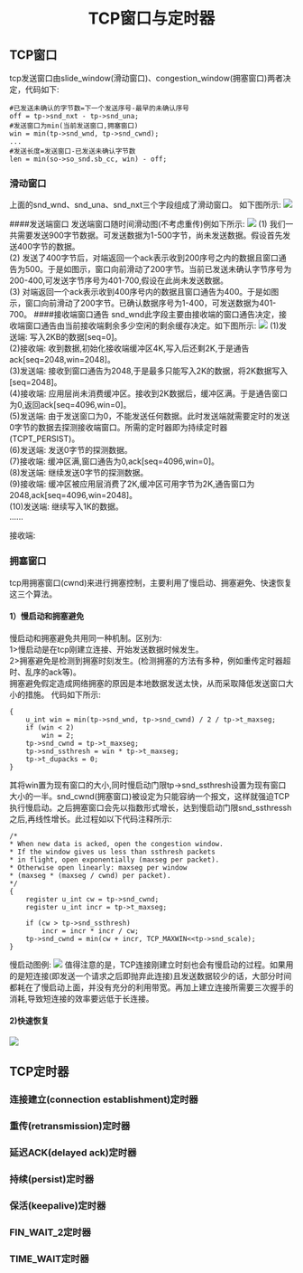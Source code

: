 # <center> TCP窗口与定时器 </center>


## TCP窗口
tcp发送窗口由slide\_window(滑动窗口)、congestion\_window(拥塞窗口)两者决定，代码如下:

```
#已发送未确认的字节数=下一个发送序号-最早的未确认序号
off = tp->snd_nxt - tp->snd_una;
#发送窗口为min(当前发送窗口,拥塞窗口)
win = min(tp->snd_wnd, tp->snd_cwnd);
...
#发送长度=发送窗口-已发送未确认字节数
len = min(so->so_snd.sb_cc, win) - off;
```
### 滑动窗口
上面的snd\_wnd、snd\_una、snd\_nxt三个字段组成了滑动窗口。 如下图所示:
![](/Users/alchemystar/tcpimage/tcp_snd.png)

####发送端窗口
发送端窗口随时间滑动图(不考虑重传)例如下所示:
![](/Users/alchemystar/tcpimage/tcp_window.png)
(1) 我们一共需要发送900字节数据。可发送数据为1-500字节，尚未发送数据。假设首先发送400字节的数据。  
(2) 发送了400字节后，对端返回一个ack表示收到200序号之内的数据且窗口通告为500。于是如图示，窗口向前滑动了200字节。当前已发送未确认字节序号为200-400,可发送字节序号为401-700,假设在此尚未发送数据。  
(3) 对端返回一个ack表示收到400序号内的数据且窗口通告为400。于是如图示，窗口向前滑动了200字节。已确认数据序号为1-400，可发送数据为401-700。
####接收端窗口通告
snd\_wnd此字段主要由接收端的窗口通告决定，接收端窗口通告由当前接收端剩余多少空闲的剩余缓存决定。如下图所示:
![](/Users/alchemystar/tcpimage/tcp_recv.png)
(1)发送端: 写入2KB的数据[seq=0]。       
(2)接收端: 收到数据,初始化接收端缓冲区4K,写入后还剩2K,于是通告ack[seq=2048,win=2048]。  
(3)发送端: 接收到窗口通告为2048,于是最多只能写入2K的数据，将2K数据写入[seq=2048]。  
(4)接收端: 应用层尚未消费缓冲区。接收到2K数据后，缓冲区满。于是通告窗口为0,返回ack[seq=4096,win=0]。  
(5)发送端: 由于发送窗口为0，不能发送任何数据。此时发送端就需要定时的发送0字节的数据去探测接收端窗口。所需的定时器即为持续定时器(TCPT_PERSIST)。  
(6)发送端: 发送0字节的探测数据。  
(7)接收端: 缓冲区满,窗口通告为0,ack[seq=4096,win=0]。  
(8)发送端: 继续发送0字节的探测数据。  
(9)接收端: 缓冲区被应用层消费了2K,缓冲区可用字节为2K,通告窗口为2048,ack[seq=4096,win=2048]。  
(10)发送端: 继续写入1K的数据。  
......

接收端: 
### 拥塞窗口
tcp用拥塞窗口(cwnd)来进行拥塞控制，主要利用了慢启动、拥塞避免、快速恢复这三个算法。
#### 1）慢启动和拥塞避免  
慢启动和拥塞避免共用同一种机制。区别为:  
1>慢启动是在tcp刚建立连接、开始发送数据时候发生。    
2>拥塞避免是检测到拥塞时刻发生。(检测拥塞的方法有多种，例如重传定时器超时、乱序的ack等)。    
拥塞避免假定造成网络拥塞的原因是本地数据发送太快，从而采取降低发送窗口大小的措施。
代码如下所示:

```
{
	u_int win = min(tp->snd_wnd, tp->snd_cwnd) / 2 / tp->t_maxseg;
	if (win < 2)
		win = 2;
	tp->snd_cwnd = tp->t_maxseg;
	tp->snd_ssthresh = win * tp->t_maxseg;
	tp->t_dupacks = 0;
}
```
其将win置为现有窗口的大小,同时慢启动门限tp->snd\_ssthresh设置为现有窗口大小的一半。snd_cwnd(拥塞窗口)被设定为只能容纳一个报文，这样就强迫TCP执行慢启动。之后拥塞窗口会先以指数形式增长，达到慢启动门限snd\_ssthressh之后,再线性增长。此过程如以下代码注释所示:

```
/*
* When new data is acked, open the congestion window.
* If the window gives us less than ssthresh packets
* in flight, open exponentially (maxseg per packet).
* Otherwise open linearly: maxseg per window
* (maxseg * (maxseg / cwnd) per packet).
*/
{
	register u_int cw = tp->snd_cwnd;
	register u_int incr = tp->t_maxseg;

	if (cw > tp->snd_ssthresh)
		incr = incr * incr / cw;
	tp->snd_cwnd = min(cw + incr, TCP_MAXWIN<<tp->snd_scale);
}

```		
慢启动图例:
![](/Users/alchemystar/tcpimage/tcp_slowstart.png)
值得注意的是，TCP连接刚建立时刻也会有慢启动的过程。如果用的是短连接(即发送一个请求之后即抛弃此连接)且发送数据较少的话，大部分时间都耗在了慢启动上面，并没有充分的利用带宽。再加上建立连接所需要三次握手的消耗,导致短连接的效率要远低于长连接。


#### 2)快速恢复
![](/Users/alchemystar/tcpimage/tcp_quick_recv.png)


## TCP定时器
### 连接建立(connection establishment)定时器

### 重传(retransmission)定时器
### 延迟ACK(delayed ack)定时器
### 持续(persist)定时器
### 保活(keepalive)定时器
### FIN\_WAIT\_2定时器
### TIME\_WAIT定时器

